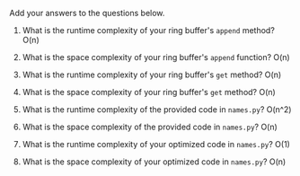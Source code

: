 Add your answers to the questions below.

1. What is the runtime complexity of your ring buffer's `append` method?
O(n)

2. What is the space complexity of your ring buffer's `append` function?
O(n)

3. What is the runtime complexity of your ring buffer's `get` method?
O(n)

4. What is the space complexity of your ring buffer's `get` method?
O(n)

5. What is the runtime complexity of the provided code in `names.py`?
O(n^2)

6. What is the space complexity of the provided code in `names.py`?
O(n)

7. What is the runtime complexity of your optimized code in `names.py`?
O(1)

8. What is the space complexity of your optimized code in `names.py`?
O(n)